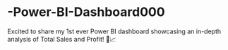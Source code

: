 # -Power-BI-Dashboard000
 Excited to share my 1st ever Power BI dashboard showcasing an in-depth analysis of Total Sales and Profit! 🚀📈
